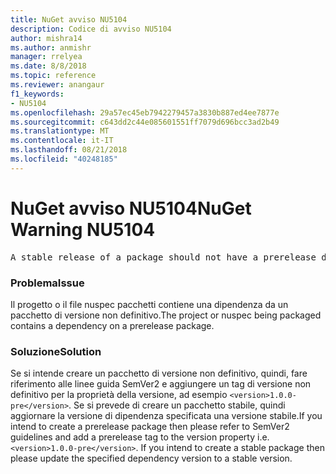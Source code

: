 ```yaml
---
title: NuGet avviso NU5104
description: Codice di avviso NU5104
author: mishra14
ms.author: anmishr
manager: rrelyea
ms.date: 8/8/2018
ms.topic: reference
ms.reviewer: anangaur
f1_keywords:
- NU5104
ms.openlocfilehash: 29a57ec45eb7942279457a3830b887ed4ee7877e
ms.sourcegitcommit: c643dd2c44e085601551ff7079d696bcc3ad2b49
ms.translationtype: MT
ms.contentlocale: it-IT
ms.lasthandoff: 08/21/2018
ms.locfileid: "40248185"
---
```

# <a name="nuget-warning-nu5104"></a><span data-ttu-id="72781-103">NuGet avviso NU5104</span><span class="sxs-lookup"><span data-stu-id="72781-103">NuGet Warning NU5104</span></span>
<pre>A stable release of a package should not have a prerelease dependency. Either modify the version spec of dependency "NuGet.Versioning [4.7.0-preview4.5065, )" or update the version field in the nuspec.</pre>

### <a name="issue"></a><span data-ttu-id="72781-104">Problema</span><span class="sxs-lookup"><span data-stu-id="72781-104">Issue</span></span>

<span data-ttu-id="72781-105">Il progetto o il file nuspec pacchetti contiene una dipendenza da un pacchetto di versione non definitivo.</span><span class="sxs-lookup"><span data-stu-id="72781-105">The project or nuspec being packaged contains a dependency on a prerelease package.</span></span>


### <a name="solution"></a><span data-ttu-id="72781-106">Soluzione</span><span class="sxs-lookup"><span data-stu-id="72781-106">Solution</span></span>

<span data-ttu-id="72781-107">Se si intende creare un pacchetto di versione non definitivo, quindi, fare riferimento alle linee guida SemVer2 e aggiungere un tag di versione non definitivo per la proprietà della versione, ad esempio `<version>1.0.0-pre</version>`. Se si prevede di creare un pacchetto stabile, quindi aggiornare la versione di dipendenza specificata una versione stabile.</span><span class="sxs-lookup"><span data-stu-id="72781-107">If you intend to create a prerelease package then please refer to SemVer2 guidelines and add a prerelease tag to the version property i.e. `<version>1.0.0-pre</version>`. If you intend to create a stable package then please update the specified dependency version to a stable version.</span></span>

